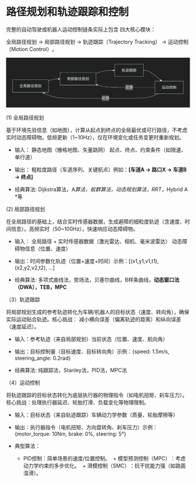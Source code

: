 # 路径规划和轨迹跟踪和控制

完整的自动驾驶或机器人运动控制链条实际上包含 ​​四大核心模块​​：

​​全局路径规划 → 局部路径规划 → 轨迹跟踪（Trajectory Tracking） → 运动控制（Motion Control）​​。

![alt text](images/image.png)

(1) 全局路径规划

基于环境先验信息（如地图），计算从起点到终点的​​全局最优或可行路径​​，不考虑实时动态障碍物。低频更新​​（1~10Hz），仅在环境变化或任务变更时重新规划。

+ 输入​​：
静态地图（栅格地图、矢量路网）
起点、终点、约束条件（如限速、单行道）

+ 输出：
粗粒度路径（车道序列、关键航点）例如：**[车道A → 路口X → 车道B → 终点]**

+ 经典算法: Dijkstra算法，A*算法，蚁群算法，动态规划算法，​​RRT​​*，​​Hybrid A​​*等

(2) 局部路径规划

在全局路径的基础上，结合实时传感器数据，生成​​避障的细粒度轨迹​​（含速度、时间信息）。高频实时​​（50~100Hz），快速响应动态障碍物。

+ 输入​​：
全局路径 + 实时传感器数据（激光雷达、相机、毫米波雷达）
动态障碍物信息（位置、速度）

+ 输出：时间参数化轨迹（位置+速度+时间）示例：[(x1,y1,v1,t1), (x2,y2,v2,t2), ...]

+ 经典算法: 多项式曲线法，势场法，贝塞尔曲线，B样条曲线，**动态窗口法（DWA），TEB，MPC**

（3）轨迹跟踪

将局部规划生成的参考轨迹转化为​​车辆/机器人的目标状态​​（速度、转向角），确保实际运动贴合轨迹。核心挑战​​：
减小​​横向误差​​（偏离轨迹的距离）和​​纵向误差​​（速度延迟）。

+ 输入​​：参考轨迹（来自局部规划）当前状态（位置、速度、航向角）

+ 输出​​：目标控制量（目标速度、目标转向角）示例：{speed: 1.5m/s, steering_angle: 0.2rad}

+ 经典算法: 纯跟踪法，Stanley法，PID法，MPC法

（4）运动控制

将轨迹跟踪的目标状态转化为​​底层执行器的物理指令​​（如电机扭矩、刹车压力）。​​核心挑战​​：处理执行器延迟、轮胎打滑、负载变化等物理限制。

+ ​输入​​：目标状态（来自轨迹跟踪）车辆动力学参数（质量、轮胎摩擦等）
​
+ ​输出​​：执行器指令（电机扭矩、方向盘转角、刹车压力）示例：{motor_torque: 10Nm, brake: 0%, steering: 5°}

+ ​​典型算法​​：
  + ​​PID控制​​：简单场景的速度/位置控制。
​​  + 模型预测控制（MPC）​​：考虑动力学约束的多步优化。
​​  + 滑模控制（SMC）​​：抗干扰能力强（如路面湿滑）。
